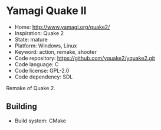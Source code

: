 # Yamagi Quake II

- Home: http://www.yamagi.org/quake2/
- Inspiration: Quake 2
- State: mature
- Platform: Windows, Linux
- Keyword: action, remake, shooter
- Code repository: https://github.com/yquake2/yquake2.git
- Code language: C
- Code license: GPL-2.0
- Code dependency: SDL

Remake of Quake 2.

## Building

- Build system: CMake
